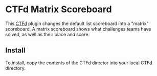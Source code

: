 # CTFd Matrix Scoreboard

This [CTFd](https://github.com/CTFd/CTFd) plugin changes the default list scoreboard into a "matrix" scoreboard.
A matrix scoreboard shows what challenges teams have solved, as well as their place and score.

## Install

To install, copy the contents of the CTFd director into your local CTFd directory.
